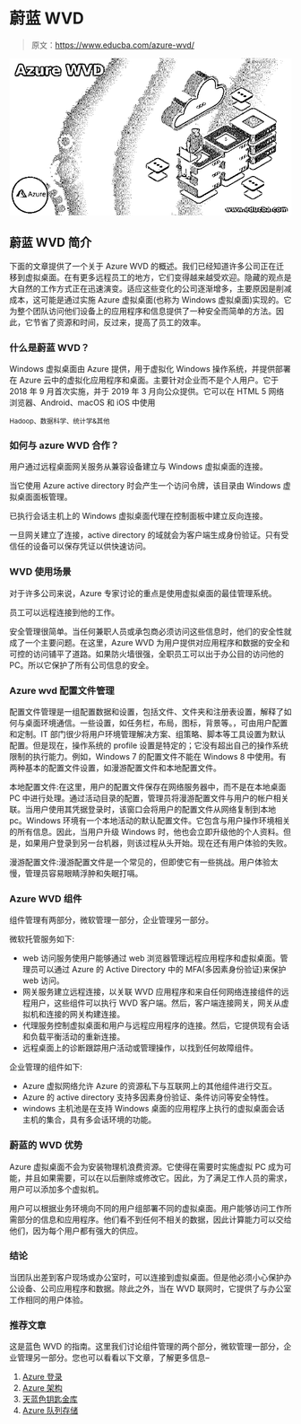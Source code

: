 # 蔚蓝 WVD

> 原文：<https://www.educba.com/azure-wvd/>

![Azure WVD](img/64c7c642d1a33f26091edd1a536b0881.png)



## 蔚蓝 WVD 简介

下面的文章提供了一个关于 Azure WVD 的概述。我们已经知道许多公司正在迁移到虚拟桌面。在有更多远程员工的地方，它们变得越来越受欢迎。隐藏的观点是大自然的工作方式正在迅速演变。适应这些变化的公司逐渐增多，主要原因是削减成本，这可能是通过实施 Azure 虚拟桌面(也称为 Windows 虚拟桌面)实现的。它为整个团队访问他们设备上的应用程序和信息提供了一种安全而简单的方法。因此，它节省了资源和时间，反过来，提高了员工的效率。

### 什么是蔚蓝 WVD？

Windows 虚拟桌面由 Azure 提供，用于虚拟化 Windows 操作系统，并提供部署在 Azure 云中的虚拟化应用程序和桌面。主要针对企业而不是个人用户。它于 2018 年 9 月首次实施，并于 2019 年 3 月向公众提供。它可以在 HTML 5 网络浏览器、Android、macOS 和 iOS 中使用

<small>Hadoop、数据科学、统计学&其他</small>

### 如何与 azure WVD 合作？

用户通过远程桌面网关服务从兼容设备建立与 Windows 虚拟桌面的连接。

当它使用 Azure active directory 时会产生一个访问令牌，该目录由 Windows 虚拟桌面面板管理。

已执行会话主机上的 Windows 虚拟桌面代理在控制面板中建立反向连接。

一旦网关建立了连接，active directory 的域就会为客户端生成身份验证。只有受信任的设备可以保存凭证以供快速访问。

### WVD 使用场景

对于许多公司来说，Azure 专家讨论的重点是使用虚拟桌面的最佳管理系统。

员工可以远程连接到他的工作。

安全管理很简单。当任何兼职人员或承包商必须访问这些信息时，他们的安全性就成了一个主要问题。在这里，Azure WVD 为用户提供对应用程序和数据的安全和可控的访问铺平了道路。如果防火墙很强，全职员工可以出于办公目的访问他的 PC。所以它保护了所有公司信息的安全。

### Azure wvd 配置文件管理

配置文件管理是一组配置数据和设置，包括文件、文件夹和注册表设置，解释了如何与桌面环境通信。一些设置，如任务栏，布局，图标，背景等。，可由用户配置和定制。IT 部门很少将用户环境管理解决方案、组策略、脚本等工具设置为默认配置。但是现在，操作系统的 profile 设置是特定的；它没有超出自己的操作系统限制的执行能力。例如，Windows 7 的配置文件不能在 Windows 8 中使用。有两种基本的配置文件设置，如漫游配置文件和本地配置文件。

本地配置文件:在这里，用户的配置文件保存在网络服务器中，而不是在本地桌面 PC 中进行处理。通过活动目录的配置，管理员将漫游配置文件与用户的帐户相关联。当用户使用其凭据登录时，该窗口会将用户的配置文件从网络复制到本地 pc。Windows 环境有一个本地活动的默认配置文件。它包含与用户操作环境相关的所有信息。因此，当用户升级 Windows 时，他也会立即升级他的个人资料。但是，如果用户登录到另一台机器，则该过程从头开始。现在还有用户体验的失败。

漫游配置文件:漫游配置文件是一个常见的，但即使它有一些挑战。用户体验太慢，管理员容易眼睛浮肿和失眠打嗝。

### Azure WVD 组件

组件管理有两部分，微软管理一部分，企业管理另一部分。

微软托管服务如下:

*   web 访问服务使用户能够通过 web 浏览器管理远程应用程序和虚拟桌面。管理员可以通过 Azure 的 Active Directory 中的 MFA(多因素身份验证)来保护 web 访问。
*   网关服务建立远程连接，以关联 WVD 应用程序和来自任何网络连接组件的远程用户，这些组件可以执行 WVD 客户端。然后，客户端连接网关，网关从虚拟机和连接的网关构建连接。
*   代理服务控制虚拟桌面和用户与远程应用程序的连接。然后，它提供现有会话和负载平衡活动的重新连接。
*   远程桌面上的诊断跟踪用户活动或管理操作，以找到任何故障组件。

企业管理的组件如下:

*   Azure 虚拟网络允许 Azure 的资源私下与互联网上的其他组件进行交互。
*   Azure 的 active directory 支持多因素身份验证、条件访问等安全特性。
*   windows 主机池是在支持 Windows 桌面的应用程序上执行的虚拟桌面会话主机的集合，具有多会话环境的功能。

### 蔚蓝的 WVD 优势

Azure 虚拟桌面不会为安装物理机浪费资源。它使得在需要时实施虚拟 PC 成为可能，并且如果需要，可以在以后删除或修改它。因此，为了满足工作人员的需求，用户可以添加多个虚拟机。

用户可以根据业务环境向不同的用户组部署不同的虚拟桌面。用户能够访问工作所需部分的信息和应用程序。他们看不到任何不相关的数据，因此计算能力可以交给他们，因为每个用户都有强大的供应。

### 结论

当团队出差到客户现场或办公室时，可以连接到虚拟桌面。但是他必须小心保护办公设备、公司应用程序和数据。除此之外，当在 WVD 联网时，它提供了与办公室工作相同的用户体验。

### 推荐文章

这是蓝色 WVD 的指南。这里我们讨论组件管理的两个部分，微软管理一部分，企业管理另一部分。您也可以看看以下文章，了解更多信息–

1.  [Azure 登录](https://www.educba.com/azure-login/)
2.  [Azure 架构](https://www.educba.com/azure-architecture/)
3.  [天蓝色钥匙金库](https://www.educba.com/azure-key-vault/)
4.  [Azure 队列存储](https://www.educba.com/azure-queue-storage/)





